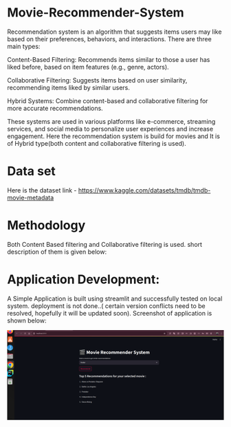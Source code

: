 # Movie-Recommender-System

Recommendation system is an algorithm that suggests items users may like based on their preferences, behaviors, and interactions. There are three main types:

Content-Based Filtering: Recommends items similar to those a user has liked before, based on item features (e.g., genre, actors).

Collaborative Filtering: Suggests items based on user similarity, recommending items liked by similar users.

Hybrid Systems: Combine content-based and collaborative filtering for more accurate recommendations.

These systems are used in various platforms like e-commerce, streaming services, and social media to personalize user experiences and increase engagement.
Here the recommendation system is build for movies and It is of Hybrid type(both content and collaborative filtering is used).

# Data set 
Here is the dataset link - https://www.kaggle.com/datasets/tmdb/tmdb-movie-metadata

# Methodology

Both Content Based filtering and Collaborative filtering is used. short description of them is given below:

# Application Development:

A Simple Application is built using streamlit and successfully tested on local system. deployment is not done..( certain version conflicts need to be resolved, hopefully it will be updated soon).
Screenshot of application is shown below:

![Screenshot](screenshot.png)

